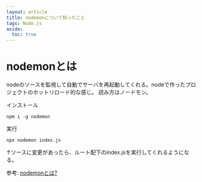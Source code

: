 ```yaml
---
layout: article
title: nodemonについて知ったこと
tags: Node.js
aside:
  toc: true
---
```


# nodemonとは
nodeのソースを監視して自動でサーバを再起動してくれる。nodeで作ったプロジェクトのホットリロード的な感じ。
読み方はノードモン。

インストール
```
npm i -g nodemon
```

実行
```
npx nodemon index.js
```

↑ソースに変更があったら、ルート配下のindex.jsを実行してくれるようになる。

参考:
[nodemonとは?](https://qiita.com/mitsuhiro_K/items/429ca479b4e191bfea4d)
